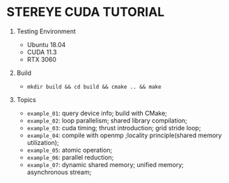 # STEREYE CUDA TUTORIAL

1. Testing Environment
    - Ubuntu 18.04
    - CUDA 11.3
    - RTX 3060

2. Build
    -   `mkdir build && cd build && cmake .. && make`

3. Topics
    - `example_01`: query device info; build with CMake;
    - `example_02`: loop parallelism;  shared library compilation;
    - `example_03`: cuda timing; thrust introduction; grid stride loop;
    - `example_04`: compile with openmp ;locality principle(shared memory utilization);
    - `example_05`: atomic operation;
    - `example_06`: parallel reduction;
    - `example_07`: dynamic shared memory; unified memory; asynchronous stream;